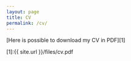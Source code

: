 ```yaml
---
layout: page
title: CV
permalink: /cv/
---
```


[Here is possible to download my CV in PDF][1]

[1]:{{ site.url }}/files/cv.pdf